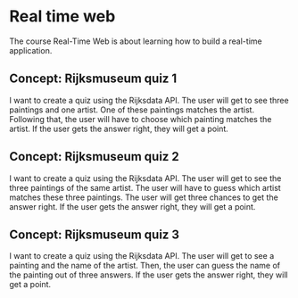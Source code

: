 # Real time web
The course Real-Time Web is about learning how to build a real-time application.

## Concept: Rijksmuseum quiz 1
I want to create a quiz using the Rijksdata API. The user will get to see three paintings and one artist. One of these paintings matches the artist. Following that, the user will have to choose which painting matches the artist. If the user gets the answer right, they will get a point.

## Concept: Rijksmuseum quiz 2
I want to create a quiz using the Rijksdata API. The user will get to see the three paintings of the same artist. The user will have to guess which artist matches these three paintings. The user will get three chances to get the answer right. If the user gets the answer right, they will get a point.

## Concept: Rijksmuseum quiz 3
I want to create a quiz using the Rijksdata API. The user will get to see a painting and the name of the artist. Then, the user can guess the name of the painting out of three answers. If the user gets the answer right, they will get a point.